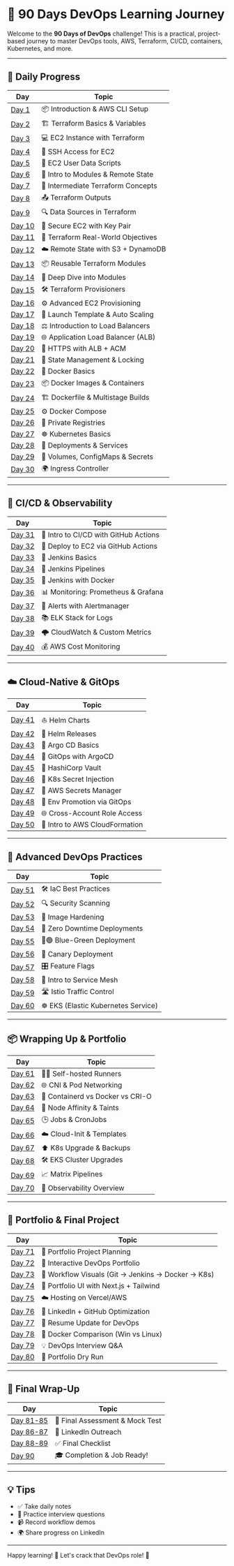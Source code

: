 # 🚀 90 Days DevOps Learning Journey

Welcome to the **90 Days of DevOps** challenge! This is a practical, project-based journey to master DevOps tools, AWS, Terraform, CI/CD, containers, Kubernetes, and more.

---

## 📅 Daily Progress

| Day | Topic |
|-----|-------|
| [Day 1](./Day-1) | 📦 Introduction & AWS CLI Setup |
| [Day 2](./Day-2-terraform-variables) | 🏗️ Terraform Basics & Variables |
| [Day 3](./Day-3-terraform-ec2-instance) | 💻 EC2 Instance with Terraform |
| [Day 4](./Day-4-ec2-ssh) | 🔐 SSH Access for EC2 |
| [Day 5](./Day-5-ec2-userdata) | 📝 EC2 User Data Scripts |
| [Day 6](./Day-6-remote-state-modules) | 📁 Intro to Modules & Remote State |
| [Day 7](./Day-7-intermediate) | 🧠 Intermediate Terraform Concepts |
| [Day 8](./Day-8-terraform-outputs-usage) | 📤 Terraform Outputs |
| [Day 9](./Day-9-data) | 🔍 Data Sources in Terraform |
| [Day 10](./Day-10-secure-ec2-with-ssh-using-aws_key_pair-in-terraform) | 🔐 Secure EC2 with Key Pair |
| [Day 11](./Day-11-objectives) | 🎯 Terraform Real-World Objectives |
| [Day 12](./Day-12-remote-state-management-using-s3-and-dynamodb) | ☁️ Remote State with S3 + DynamoDB |
| [Day 13](./day-13-modules) | 📦 Reusable Terraform Modules |
| [Day 14](./day-14-deep-dive-into-terraform-modules) | 🔬 Deep Dive into Modules |
| [Day 15](./Day-15-terraform-provisioners-setup-completed) | 🛠️ Terraform Provisioners |
| [Day 16](./Day-16-advanced-ec2-setup) | ⚙️ Advanced EC2 Provisioning |
| [Day 17](./Day-17-launch-template-auto-scaling-group) | 🔄 Launch Template & Auto Scaling |
| [Day 18](./Day-18-load-balancers-intro) | ⚖️ Introduction to Load Balancers |
| [Day 19](./Day-19-application-load-balancer) | 🌐 Application Load Balancer (ALB) |
| [Day 20](./Day-20-alb-https-cert-manager-acm) | 🔐 HTTPS with ALB + ACM |
| [Day 21](./Day-21-terraform-state-management) | 📌 State Management & Locking |
| [Day 22](./Day-22-intro-to-docker) | 🐳 Docker Basics |
| [Day 23](./Day-23-docker-images-containers) | 📦 Docker Images & Containers |
| [Day 24](./Day-24-dockerfile-multistage-builds) | 🏗️ Dockerfile & Multistage Builds |
| [Day 25](./Day-25-docker-compose-setup) | ⚙️ Docker Compose |
| [Day 26](./Day-26-private-container-registries) | 🏢 Private Registries |
| [Day 27](./Day-27-intro-to-kubernetes) | ☸️ Kubernetes Basics |
| [Day 28](./Day-28-k8s-deployments-services) | 🚢 Deployments & Services |
| [Day 29](./Day-29-k8s-volumes-configmaps-secrets) | 📂 Volumes, ConfigMaps & Secrets |
| [Day 30](./Day-30-ingress-controller-k8s) | 🌍 Ingress Controller |

---

## 🔁 CI/CD & Observability

| Day | Topic |
|-----|-------|
| [Day 31](./Day-31-intro-to-cicd-github-actions) | 🔁 Intro to CI/CD with GitHub Actions |
| [Day 32](./Day-32-github-actions-deploy-ec2) | 🚀 Deploy to EC2 via GitHub Actions |
| [Day 33](./Day-33-jenkins-intro) | 🧰 Jenkins Basics |
| [Day 34](./Day-34-jenkins-pipelines) | 🧪 Jenkins Pipelines |
| [Day 35](./Day-35-jenkins-docker) | 🐳 Jenkins with Docker |
| [Day 36](./Day-36-prometheus-grafana-intro) | 📊 Monitoring: Prometheus & Grafana |
| [Day 37](./Day-37-alertmanager-grafana-alerts) | 🚨 Alerts with Alertmanager |
| [Day 38](./Day-38-central-logging-elk-stack) | 📚 ELK Stack for Logs |
| [Day 39](./Day-39-cloudwatch-custom-metrics) | 🌩️ CloudWatch & Custom Metrics |
| [Day 40](./Day-40-cost-monitoring-aws) | 💰 AWS Cost Monitoring |

---

## ☁️ Cloud-Native & GitOps

| Day | Topic |
|-----|-------|
| [Day 41](./Day-41-helm-intro-charts) | ⛵ Helm Charts |
| [Day 42](./Day-42-helm-release-management) | 🎯 Helm Releases |
| [Day 43](./Day-43-argo-cd-intro) | 🔁 Argo CD Basics |
| [Day 44](./Day-44-gitops-pipelines-argocd) | 🔄 GitOps with ArgoCD |
| [Day 45](./Day-45-secrets-management-vault) | 🔐 HashiCorp Vault |
| [Day 46](./Day-46-secrets-in-kubernetes) | 🧪 K8s Secret Injection |
| [Day 47](./Day-47-aws-secrets-manager) | 🔑 AWS Secrets Manager |
| [Day 48](./Day-48-environment-promotion-gitops) | 🌱 Env Promotion via GitOps |
| [Day 49](./Day-49-cross-account-access) | 🌐 Cross-Account Role Access |
| [Day 50](./Day-50-cloudformation-intro) | 📜 Intro to AWS CloudFormation |

---

## 🧠 Advanced DevOps Practices

| Day | Topic |
|-----|-------|
| [Day 51](./Day-51-infra-as-code-best-practices) | 🛠️ IaC Best Practices |
| [Day 52](./Day-52-security-scanning-trivy) | 🔍 Security Scanning |
| [Day 53](./Day-53-image-hardening) | 🧱 Image Hardening |
| [Day 54](./Day-54-zero-downtime-deployments) | 🚀 Zero Downtime Deployments |
| [Day 55](./Day-55-blue-green-deployment) | 🔵🟢 Blue-Green Deployment |
| [Day 56](./Day-56-canary-deployment) | 🐤 Canary Deployment |
| [Day 57](./Day-57-feature-flags) | 🎛️ Feature Flags |
| [Day 58](./Day-58-service-mesh-intro) | 🔗 Intro to Service Mesh |
| [Day 59](./Day-59-istio-traffic-routing) | 🛣️ Istio Traffic Control |
| [Day 60](./Day-60-eks-setup) | ☸️ EKS (Elastic Kubernetes Service) |

---

## 📦 Wrapping Up & Portfolio

| Day | Topic |
|-----|-------|
| [Day 61](./Day-61-self-hosted-runner-setup) | 🏃‍♂️ Self-hosted Runners |
| [Day 62](./Day-62-k8s-networking-cni) | 🌐 CNI & Pod Networking |
| [Day 63](./Day-63-container-runtime-comparison) | 🧪 Containerd vs Docker vs CRI-O |
| [Day 64](./Day-64-k8s-advanced-scheduling) | 📆 Node Affinity & Taints |
| [Day 65](./Day-65-job-cronjob-k8s) | 🕒 Jobs & CronJobs |
| [Day 66](./Day-66-terraform-cloud-init) | ☁️ Cloud-Init & Templates |
| [Day 67](./Day-67-k8s-upgrade-strategies) | ⬆️ K8s Upgrade & Backups |
| [Day 68](./Day-68-eks-upgrade) | 🛠️ EKS Cluster Upgrades |
| [Day 69](./Day-69-ci-cd-matrix-pipelines) | 📈 Matrix Pipelines |
| [Day 70](./Day-70-observability-concepts) | 👀 Observability Overview |

---

## 🧳 Portfolio & Final Project

| Day | Topic |
|-----|-------|
| [Day 71](./Day-71-portfolio-planning) | 🧠 Portfolio Project Planning |
| [Day 72](./Day-72-interactive-devops-portfolio) | 💼 Interactive DevOps Portfolio |
| [Day 73](./Day-73-workflow-visualizations) | 🔁 Workflow Visuals (Git → Jenkins → Docker → K8s) |
| [Day 74](./Day-74-nextjs-tailwind-portfolio-ui) | 🎨 Portfolio UI with Next.js + Tailwind |
| [Day 75](./Day-75-portfolio-deployment-vercel-aws) | ☁️ Hosting on Vercel/AWS |
| [Day 76](./Day-76-linkedin-github-optimizations) | 📢 LinkedIn + GitHub Optimization |
| [Day 77](./Day-77-resume-update-devops) | 📄 Resume Update for DevOps |
| [Day 78](./Day-78-docker-on-windows-vs-linux) | 🐳 Docker Comparison (Win vs Linux) |
| [Day 79](./Day-79-top-10-interview-questions) | 💡 DevOps Interview Q&A |
| [Day 80](./Day-80-dry-run-portfolio-review) | 🧪 Portfolio Dry Run |

---

## 🏁 Final Wrap-Up

| Day | Topic |
|-----|-------|
| [Day 81-85](./Day-81-85-devops-assessment) | 📝 Final Assessment & Mock Test |
| [Day 86-87](./Day-86-87-linkedin-reachouts) | 📢 LinkedIn Outreach |
| [Day 88-89](./Day-88-89-final-checklist) | ✅ Final Checklist |
| [Day 90](./Day-90-completion) | 🎓 Completion & Job Ready! |

---

## 💡 Tips

- ✅ Take daily notes
- 💬 Practice interview questions
- 📹 Record workflow demos
- 🌍 Share progress on LinkedIn

---

Happy learning! 💪 Let's crack that DevOps role! 🚀

